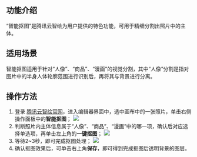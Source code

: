 ## 功能介绍
“智能抠图”是腾讯云智绘为用户提供的特色功能，可用于精细分割出照片中的主体。

## 适用场景
智能抠图适用于针对“人像”、“商品”、“漫画”的视觉分割，其中“人像”分割是指对图片中的半身人体轮廓范围进行识别后，再将其与背景进行分离。

## 操作方法
1. 登录 [腾讯云智绘官网](https://taishan.qq.com/)，进入编辑器界面中，选中画布中的一张照片，单击右侧操作面板中的**智能抠图**；
![](https://qcloudimg.tencent-cloud.cn/raw/728ecb31a4f451c7a3a35adda6af5755.png)
2. 判断照片内主体信息属于“人像”、“商品”、“漫画”中的哪一项，确认后对应选择单选项，再单击左上角的**一键抠图**；
![](https://qcloudimg.tencent-cloud.cn/raw/d6b92717983d015c08e4c99eda184bba.png)
3. 等待2~3秒，即可完成抠图处理；
![](https://main.qcloudimg.com/raw/dbd67e1ee7bfc06342578ed281809441.png)
4. 确认抠图效果后，可单击右上角**保存**，即可得到完成抠图后透明背景的图层。
